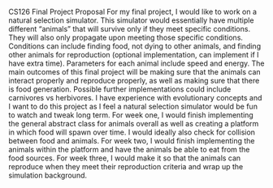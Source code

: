 CS126 Final Project Proposal
For my final project, I would like to work on a natural selection simulator. This simulator would essentially have multiple different  “animals” that will survive only if they meet specific conditions. They will also only propagate upon meeting those specific conditions. Conditions can include finding food, not dying to other animals, and finding other animals for reproduction (optional implementation, can implement if I have extra time). Parameters for each animal include speed and energy. The main outcomes of this final project will be making sure that the animals can interact properly and reproduce properly, as well as making sure that there is food generation. Possible further implementations could include carnivores vs herbivores. I have experience with evolutionary concepts and I want to do this project as I feel a natural selection simulator would be fun to watch and tweak long term.
For week one, I would finish implementing the general abstract class for animals overall as well as creating a platform in which food will spawn over time. I would ideally also check for collision between food and animals.
For week two, I would finish implementing the animals within the platform and have the animals be able to eat from the food sources.
For week three, I would make it so that the animals can reproduce when they meet their reproduction criteria and wrap up the simulation background.
